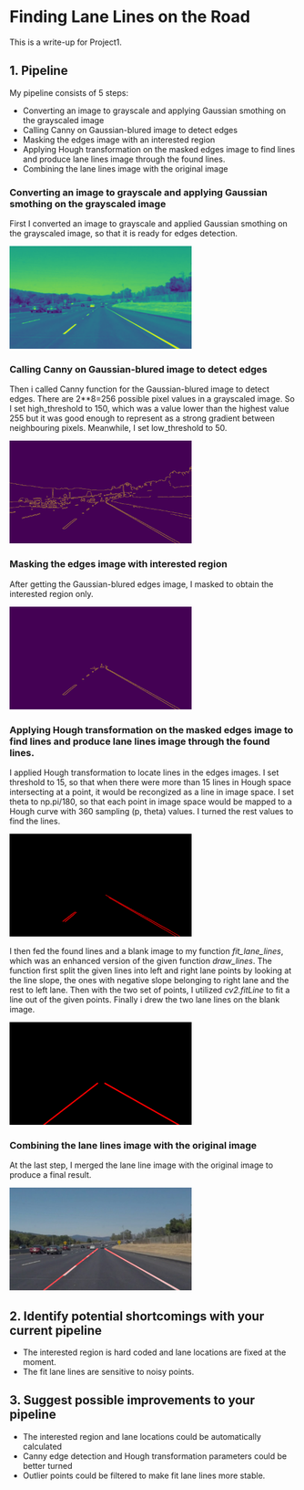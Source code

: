 # Finding Lane Lines on the Road

This is a write-up for Project1.

## 1. Pipeline

My pipeline consists of 5 steps:

* Converting an image to grayscale and applying Gaussian smothing on the grayscaled image
* Calling Canny on Gaussian-blured image to detect edges
* Masking the edges image with an interested region
* Applying Hough transformation on the masked edges image to find lines and produce lane lines image through the found lines.
* Combining the lane lines image with the original image

### Converting an image to grayscale and applying Gaussian smothing on the grayscaled image

First I converted an image to grayscale and applied Gaussian smothing on the grayscaled image, so that it is ready for edges detection.

<img src="./test_images_output/blur_gray.jpg" width="320" height="180">

### Calling Canny on Gaussian-blured image to detect edges

Then i called Canny function for the Gaussian-blured image to detect edges. There are 2**8=256 possible pixel values in a grayscaled image. 
So I set high_threshold to 150, which was a value lower than the highest value 255 but it was good enough to represent as a strong gradient between neighbouring pixels.
Meanwhile, I set low_threshold to 50.

<img src="./test_images_output/edges.jpg" width="320" height="180">

### Masking the edges image with interested region

After getting the Gaussian-blured edges image, I masked to obtain the interested region only.

<img src="./test_images_output/masked_edges.jpg" width="320" height="180">

### Applying Hough transformation on the masked edges image to find lines and produce lane lines image through the found lines.

I applied Hough transformation to locate lines in the edges images. I set threshold to 15, so that when there were more than 15 lines in Hough space intersecting at a point, it would be recongized as a line in image space.
I set theta to np.pi/180, so that each point in image space would be mapped to a Hough curve with 360 sampling (p, theta) values. I turned the rest values to find the lines.

<img src="./test_images_output/line_image.jpg" width="320" height="180">

I then fed the found lines and a blank image to my function *fit_lane_lines*, which was an enhanced version of the given function *draw_lines*. 
The function first split the given lines into left and right lane points by looking at the line slope, the ones with negative slope belonging to right lane and the rest to left lane.
Then with the two set of points, I utilized *cv2.fitLine* to fit a line out of the given points. Finally i drew the two lane lines on the blank image.

<img src="./test_images_output/lane_lines_image.jpg" width="320" height="180">

### Combining the lane lines image with the original image

At the last step, I merged the lane line image with the original image to produce a final result.

<img src="./test_images_output/combined.jpg" width="320" height="180">

## 2. Identify potential shortcomings with your current pipeline

* The interested region is hard coded and lane locations are fixed at the moment.
* The fit lane lines are sensitive to noisy points.


## 3. Suggest possible improvements to your pipeline

* The interested region and lane locations could be automatically calculated
* Canny edge detection and Hough transformation parameters could be better turned
* Outlier points could be filtered to make fit lane lines more stable.
